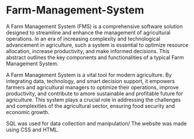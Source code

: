# Farm-Management-System
A Farm Management System (FMS) is a comprehensive software solution designed to streamline and enhance the management of agricultural operations. 
In an era of increasing complexity and technological advancement in agriculture, such a system is essential to optimize resource allocation, increase productivity, 
and make informed decisions. This abstract outlines the key components and functionalities of a typical Farm Management System.

A Farm Management System is a vital tool for modern agriculture. By integrating data, technology, and smart decision support, it empowers farmers and 
agricultural managers to optimize their operations, improve productivity, and contribute to amore sustainable and profitable future for agriculture. 
This system plays a crucial role in addressing the challenges and complexities of the agricultural sector, ensuring food security and economic growth.

SQL was used for data collection and manipulation/
The website was made using CSS and HTML.

